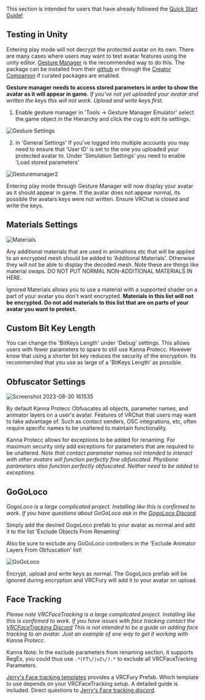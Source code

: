 This section is intended for users that have already followed the [Quick Start Guide!](../#quick-start-guide)

## Testing in Unity

Entering play mode will not decrypt the protected avatar on its own. There are many cases where users may want to test avatar features using the unity editor. [Gesture Manager](https://github.com/BlackStartx/VRC-Gesture-Manager) is the recommended way to do this. The package can be installed from their [github](https://github.com/BlackStartx/VRC-Gesture-Manager) or through the [Creator Companion](https://vcc.docs.vrchat.com/) if curated packages are enabled. 

<b>Gesture manager needs to access stored parameters in order to show the avatar as it will appear in game.</b>
*If you've not yet uploaded your avatar and written the keys this will not work. Upload and write keys first.*

1. Enable gesture manager in 'Tools -> Gesture Manager Emulator' select the game object in the Hierarchy and click the cog to edit its settings.

![Gesture Settings](https://github.com/BlizzyFox/AntiRip/assets/105831522/c3918b36-b51a-4848-be38-8c4a35d14d30)

2. In 'General Settings' If you've logged into multiple accounts you may need to ensure that 'User ID' is set to the one you uploaded your protected avatar to. Under 'Simulation Settings' you need to enable 'Load stored parameters'

![Gesturemanager2](https://github.com/BlizzyFox/AntiRip/assets/105831522/9ea380d0-6414-4b1e-ba74-cb972bfff8f4)

Entering play mode through Gesture Manager will now display your avatar as it should appear in game. If the avatar does not appear normal, its possible the avatars keys were not written. Ensure VRChat is closed and write the keys.

## Materials Settings
![Materials](https://github.com/BlizzyFox/AntiRip/assets/105831522/1d5dd771-75e4-47c5-bb17-eed3c87dbafc)

Any additional materials that are used in animations etc that will be applied to an encrypted mesh should be added to 'Additional Materials'. Otherwise they will not be able to display the decoded mesh. Note these are things like material swaps. DO NOT PUT NORMAL NON-ADDITIONAL MATERIALS IN HERE.

Ignored Materials allows you to use a material with a supported shader on a part of your avatar you don't want encrypted. <b> Materials in this list will not be encrypted. Do not add materials to this list that are on parts of your avatar you want to protect. </b>

## Custom Bit Key Length

You can change the 'BitKeys Length' under 'Debug' settings. This allows users with fewer parameters to spare to still use Kanna Protecc. However know that using a shorter bit key reduces the security of the encryption. Its recommended that you use as large of a 'BitKeys Length' as possible.

## Obfuscator Settings

![Screenshot 2023-08-30 161535](https://github.com/BlizzyFox/AntiRip/assets/105831522/de527606-253d-4a28-aa9d-40865bdf37f0)

By default Kanna Protecc Obfuscates all objects, parameter names, and animator layers on a user's avatar. Features of VRChat that users may want to take advantage of. Such as contact senders, OSC integrations, etc, often require specific names to be unaltered to maintain functionality.

Kanna Protecc allows for exceptions to be added for renaming. For maximum security only add exceptions for parameters that are required to be unaltered. *Note that contact parameter names not intended to interact with other avatars will function perfectly fine obfuscated. Physbone parameters also function perfectly obfuscated. Neither need to be added to exceptions.*

## GoGoLoco

*GogoLoco is a large complicated project. Installing like this is confirmed to work. If you have questions about GoGoLoco ask in the [GogoLoco Discord](https://discord.gg/gogo-loco-911793727633260544).*

Simply add the desired GogoLoco prefab to your avatar as normal and add it to the list 'Exclude Objects From Renaming'

Also be sure to exclude any GoGoLoco controllers in the 'Exclude Animator Layers From Obfuscation' list!

![GoGoLoco](https://github.com/BlizzyFox/AntiRip/assets/105831522/dab03184-9473-48ee-81f8-51edbc82b328)

Encrypt, upload and write keys as normal. The GogoLoco prefab will be ignored during encryption and VRCFury will add it to your avatar on upload. 

## Face Tracking

*Please note VRCFaceTracking is a large complicated project. Installing like this is confirmed to work. If you have issues with face tracking contact the [VRCFaceTracking Discord](https://discord.gg/Fh4FNehzKn) This is not intended to be a guide on adding face tracking to an avatar. Just an example of one way to get it working with Kanna Protecc.*

Kanna Note: In the exclude parameters from renaming section, it supports RegEx, you could thus use `.*(FT\/|v2\/).*` to exclude all VRCFaceTracking Parameters.

[Jerry's Face tracking templates](https://github.com/Adjerry91/VRCFaceTracking-Templates) provides a VRCFury Prefab. Which template to use depends on your VRCFaceTracking setup. A detailed guide is included. Direct questions to [Jerry's Face tracking discord](https://discord.gg/yQtTsVSqx8). 
